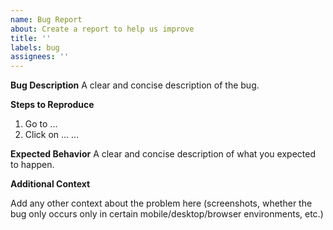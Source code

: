 ```yaml
---
name: Bug Report
about: Create a report to help us improve
title: ''
labels: bug
assignees: ''
---
```


**Bug Description**
A clear and concise description of the bug.

**Steps to Reproduce**

1. Go to ...
2. Click on ...
   ...

**Expected Behavior**
A clear and concise description of what you expected to happen.

**Additional Context**

Add any other context about the problem here (screenshots, whether the bug only occurs only in certain mobile/desktop/browser environments, etc.)
